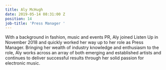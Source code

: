 ```yaml
---
title: Aly McHugh
date: 2019-05-14 08:31:00 Z
position: 14
job-title: 'Press Manager '
---
```


With a background in fashion, music and events PR, Aly joined Listen Up in November 2018 and quickly worked her way up to her role as Press Manager. Bringing her wealth of industry knowledge and enthusiasm to the role, Aly works across an array of both emerging and established artists and continues to deliver successful results through her solid passion for electronic music.